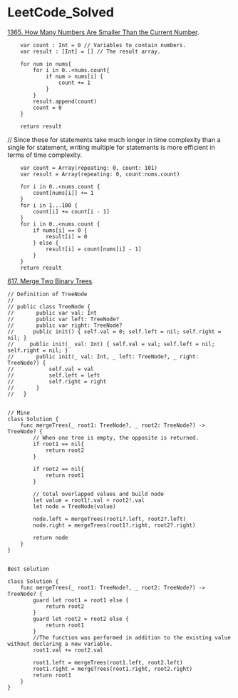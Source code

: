 # LeetCode_Solved


[1365. How Many Numbers Are Smaller Than the Current Number](https://leetcode.com/problems/how-many-numbers-are-smaller-than-the-current-number/).



        var count : Int = 0 // Variables to contain numbers.
        var result : [Int] = [] // The result array.
        
        for num in nums{
            for i in 0..<nums.count{
                if num > nums[i] {
                    count += 1
                }
            }
            result.append(count)
            count = 0
        }
         
        return result


// Since these for statements take much longer in time complexity than a single for statement, writing multiple for statements is more efficient in terms of time complexity.

        var count = Array(repeating: 0, count: 101)
        var result = Array(repeating: 0, count:nums.count)

        for i in 0..<nums.count {
            count[nums[i]] += 1
        }
        for i in 1...100 { 
            count[i] += count[i - 1]
        }
        for i in 0..<nums.count { 
            if nums[i] == 0 { 
                result[i] = 0
            } else { 
                result[i] = count[nums[i] - 1]
            }
        }
        return result

[617. Merge Two Binary Trees](https://leetcode.com/problems/merge-two-binary-trees/).
```
// Definition of TreeNode
//
// public class TreeNode {
//       public var val: Int
//       public var left: TreeNode?
//       public var right: TreeNode?
//      public init() { self.val = 0; self.left = nil; self.right = nil; }
//     public init(_ val: Int) { self.val = val; self.left = nil; self.right = nil; }
//       public init(_ val: Int, _ left: TreeNode?, _ right: TreeNode?) {
//           self.val = val
//           self.left = left
//           self.right = right
//       }
//   }


// Mine
class Solution {
    func mergeTrees(_ root1: TreeNode?, _ root2: TreeNode?) -> TreeNode? {
        // When one tree is empty, the opposite is returned.
        if root1 == nil{
            return root2
        }
        
        if root2 == nil{
            return root1
        }
        
        // total overlapped values and build node
        let value = root1!.val + root2!.val 
        let node = TreeNode(value)
        
        node.left = mergeTrees(root1?.left, root2?.left)
        node.right = mergeTrees(root1?.right, root2?.right)
        
        return node
    }
}


Best solution

class Solution {
    func mergeTrees(_ root1: TreeNode?, _ root2: TreeNode?) -> TreeNode? {
        guard let root1 = root1 else {
            return root2
        }
        guard let root2 = root2 else {
            return root1
        }
        //The function was performed in addition to the existing value without declaring a new variable.
        root1.val += root2.val
        
        root1.left = mergeTrees(root1.left, root2.left)
        root1.right = mergeTrees(root1.right, root2.right)
        return root1
    }
}
```
